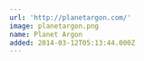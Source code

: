 ```yaml
---
url: 'http://planetargon.com/'
image: planetargon.png
name: Planet Argon
added: 2014-03-12T05:13:44.000Z
---
```


